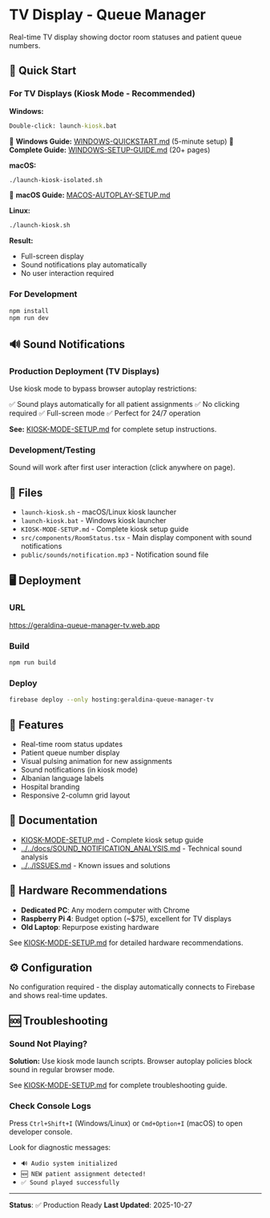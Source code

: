 # TV Display - Queue Manager

Real-time TV display showing doctor room statuses and patient queue numbers.

## 🚀 Quick Start

### For TV Displays (Kiosk Mode - Recommended)

**Windows:**
```cmd
Double-click: launch-kiosk.bat
```
📖 **Windows Guide:** [WINDOWS-QUICKSTART.md](WINDOWS-QUICKSTART.md) (5-minute setup)
📖 **Complete Guide:** [WINDOWS-SETUP-GUIDE.md](WINDOWS-SETUP-GUIDE.md) (20+ pages)

**macOS:**
```bash
./launch-kiosk-isolated.sh
```
📖 **macOS Guide:** [MACOS-AUTOPLAY-SETUP.md](MACOS-AUTOPLAY-SETUP.md)

**Linux:**
```bash
./launch-kiosk.sh
```

**Result:**
- Full-screen display
- Sound notifications play automatically
- No user interaction required

### For Development

```bash
npm install
npm run dev
```

## 🔊 Sound Notifications

### Production Deployment (TV Displays)

Use kiosk mode to bypass browser autoplay restrictions:

✅ Sound plays automatically for all patient assignments
✅ No clicking required
✅ Full-screen mode
✅ Perfect for 24/7 operation

**See:** [KIOSK-MODE-SETUP.md](KIOSK-MODE-SETUP.md) for complete setup instructions.

### Development/Testing

Sound will work after first user interaction (click anywhere on page).

## 📁 Files

- `launch-kiosk.sh` - macOS/Linux kiosk launcher
- `launch-kiosk.bat` - Windows kiosk launcher
- `KIOSK-MODE-SETUP.md` - Complete kiosk setup guide
- `src/components/RoomStatus.tsx` - Main display component with sound notifications
- `public/sounds/notification.mp3` - Notification sound file

## 🖥️ Deployment

### URL
https://geraldina-queue-manager-tv.web.app

### Build
```bash
npm run build
```

### Deploy
```bash
firebase deploy --only hosting:geraldina-queue-manager-tv
```

## 🔧 Features

- Real-time room status updates
- Patient queue number display
- Visual pulsing animation for new assignments
- Sound notifications (in kiosk mode)
- Albanian language labels
- Hospital branding
- Responsive 2-column grid layout

## 📖 Documentation

- [KIOSK-MODE-SETUP.md](KIOSK-MODE-SETUP.md) - Complete kiosk setup guide
- [../../docs/SOUND_NOTIFICATION_ANALYSIS.md](../../docs/SOUND_NOTIFICATION_ANALYSIS.md) - Technical sound analysis
- [../../ISSUES.md](../../ISSUES.md) - Known issues and solutions

## 🎯 Hardware Recommendations

- **Dedicated PC**: Any modern computer with Chrome
- **Raspberry Pi 4**: Budget option (~$75), excellent for TV displays
- **Old Laptop**: Repurpose existing hardware

See [KIOSK-MODE-SETUP.md](KIOSK-MODE-SETUP.md) for detailed hardware recommendations.

## ⚙️ Configuration

No configuration required - the display automatically connects to Firebase and shows real-time updates.

## 🆘 Troubleshooting

### Sound Not Playing?

**Solution:** Use kiosk mode launch scripts. Browser autoplay policies block sound in regular browser mode.

See [KIOSK-MODE-SETUP.md](KIOSK-MODE-SETUP.md) for complete troubleshooting guide.

### Check Console Logs

Press `Ctrl+Shift+I` (Windows/Linux) or `Cmd+Option+I` (macOS) to open developer console.

Look for diagnostic messages:
- `🔊 Audio system initialized`
- `🆕 NEW patient assignment detected!`
- `✅ Sound played successfully`

---

**Status**: ✅ Production Ready
**Last Updated**: 2025-10-27
